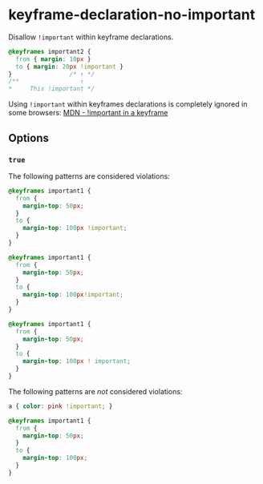 # keyframe-declaration-no-important

Disallow `!important` within keyframe declarations.

<!-- prettier-ignore -->
```css
@keyframes important2 {
  from { margin: 10px }
  to { margin: 20px !important }
}                /* ↑ */
/**                 ↑
*     This !important */
```

Using `!important` within keyframes declarations is completely ignored in some browsers:
[MDN - !important in a keyframe](https://developer.mozilla.org/en-US/docs/Web/CSS/@keyframes#!important_in_a_keyframe)

## Options

### `true`

The following patterns are considered violations:

<!-- prettier-ignore -->
```css
@keyframes important1 {
  from {
    margin-top: 50px;
  }
  to {
    margin-top: 100px !important;
  }
}
```

<!-- prettier-ignore -->
```css
@keyframes important1 {
  from {
    margin-top: 50px;
  }
  to {
    margin-top: 100px!important;
  }
}
```

<!-- prettier-ignore -->
```css
@keyframes important1 {
  from {
    margin-top: 50px;
  }
  to {
    margin-top: 100px ! important;
  }
}
```

The following patterns are _not_ considered violations:

<!-- prettier-ignore -->
```css
a { color: pink !important; }
```

<!-- prettier-ignore -->
```css
@keyframes important1 {
  from {
    margin-top: 50px;
  }
  to {
    margin-top: 100px;
  }
}
```
